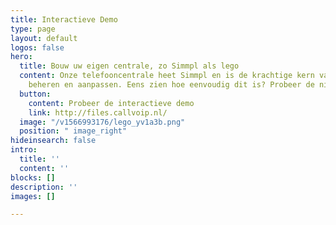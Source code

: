 ```yaml
---
title: Interactieve Demo
type: page
layout: default
logos: false
hero:
  title: Bouw uw eigen centrale, zo Simmpl als lego
  content: Onze telefooncentrale heet Simmpl en is de krachtige kern van Callvoip.  Hier kunt u alle functionaliteiten (laten) 
    beheren en aanpassen. Eens zien hoe eenvoudig dit is? Probeer de nieuwe demo omgeving uit en bouw uw eigen belplan!
  button:
    content: Probeer de interactieve demo
    link: http://files.callvoip.nl/
  image: "/v1566993176/lego_yv1a3b.png"
  position: " image_right"
hideinsearch: false
intro:
  title: ''
  content: ''
blocks: []
description: ''
images: []

---
```

